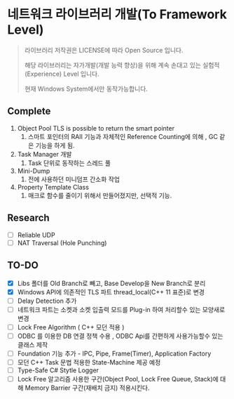 

# 네트워크 라이브러리 개발(To Framework Level)

>  라이브러리 저작권은 LICENSE에 따라 Open Source 입니다.
>
> 해당 라이브러리는 자가개발(개발 능력 향상)을 위해 계속 손대고 있는 실험적 (Experience) Level 입니다.
>
> 현재 Windows System에서만 동작가능합니다.

## Complete 

1. Object Pool  TLS is possible to return the smart pointer
   1. 스마트 포인터의 RAII 기능과 자체적인 Reference Counting에 의해 , GC 같은 기능을 하게 됨. 
2. Task Manager 개발 
   1. Task 단위로 동작하는 스레드 풀
3. Mini-Dump
   1. 전에 사용하던 미니덤프 간소화 작업
4. Property  Template Class
   1. 매크로 함수를 줄이기 위해서 만들어졌지만, 선택적 기능.

## Research

- [ ] Reliable UDP
- [ ] NAT Traversal (Hole Punching)

## TO-DO

- [x] Libs 폴더를 Old Branch로 빼고, Base Develop을 New Branch로 분리
- [x] Windows API에 의존적인 TLS 파트 thread_local(C++ 11 표준)로 변경
- [ ] Delay Detection 추가
- [ ] 네트워크 파트는 소켓과 소켓 입출력 모드를 Plug-in 하여 처리할수 있는 모양새로 변경
- [ ] Lock Free Algorithm ( C++ 모던 적용 )
- [ ] ODBC 를 이용한 DB 연결 정책 수용 , ODBC Api를 간편하게 사용가능할수 있는 클래스 제작
- [ ] Foundation 기능 추가 - IPC, Pipe, Frame(Timer), Application Factory
- [ ] 모던 C++ Task 문법 적용한 State-Machine 제공 예정
- [ ] Type-Safe C# Stytle Logger
- [ ] Lock Free 알고리즘 사용한 구간(Object Pool, Lock Free Queue, Stack)에 대해 Memory Barrier 구간(재배치 금지) 적용시킨다.
